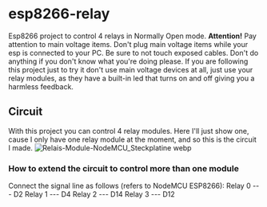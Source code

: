 # esp8266-relay
Esp8266 project to control 4 relays in Normally Open mode.
**Attention!** Pay attention to main voltage items. Don't plug main voltage items while your esp is connected to your PC. Be sure to not touch exposed cables. Don't do anything if you don't know what you're doing please. If you are following this project just to try it don't use main voltage devices at all, just use your relay modules, as they have a built-in led that turns on and off giving you a harmless feedback.

## Circuit
With this project you can control 4 relay modules. Here I'll just show one, cause I only have one relay module at the moment, and so this is the circuit I made.
![Relais-Module-NodeMCU_Steckplatine webp](https://user-images.githubusercontent.com/88981092/180991265-87579b7f-b2ad-42ce-99eb-d7626d66cbde.png)

### How to extend the circuit to control more than one module
Connect the signal line as follows (refers to NodeMCU ESP8266):
Relay 0 --- D2
Relay 1 --- D4
Relay 2 --- D14
Relay 3 --- D12
